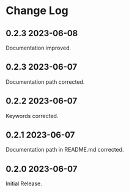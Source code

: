 # Change Log

## 0.2.3 2023-06-08

Documentation improved.

## 0.2.3 2023-06-07

Documentation path corrected.

## 0.2.2 2023-06-07

Keywords corrected.

## 0.2.1 2023-06-07

Documentation path in README.md corrected.

## 0.2.0 2023-06-07

Initial Release.
